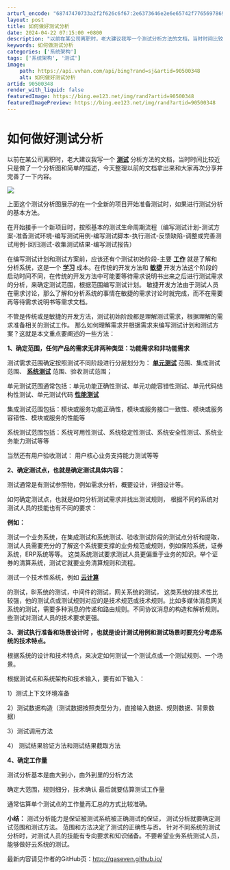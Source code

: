 ```yaml
---
arturl_encode: "68747470733a2f2f626c6f67:2e6373646e2e6e65742f77656978696e5f3334323735373334:2f61727469636c652f64657461696c732f3930353030333438"
layout: post
title: 如何做好测试分析
date: 2024-04-22 07:15:00 +0800
description: "以前在某公司离职时，老大建议我写一个测试分析方法的文档，当时时间比较近只是"
keywords: 如何做测试分析
categories: ['系统架构']
tags: ['系统架构', '测试']
image:
    path: https://api.vvhan.com/api/bing?rand=sj&artid=90500348
    alt: 如何做好测试分析
artid: 90500348
render_with_liquid: false
featuredImage: https://bing.ee123.net/img/rand?artid=90500348
featuredImagePreview: https://bing.ee123.net/img/rand?artid=90500348
---
```


# 如何做好测试分析

以前在某公司离职时，老大建议我写一个
[**测试**](http://www.blogjava.net/qileilove/archive/2013/12/20/407791.html)
分析方法的文档，当时时间比较近只是做了一个分析图和简单的描述，今天整理以前的文档拿出来和大家再次分享并完善了一下内容。

[![](https://i-blog.csdnimg.cn/blog_migrate/e9f5317387b677df6a6613196b476ea5.jpeg)](http://www.51testing.com/batch.download.php?aid=43588)

上面这个测试分析图展示的在一个全新的项目开始准备测试时，如果进行测试分析的基本方法。

在开始接手一个新项目时，按照基本的测试生命周期流程（编写测试计划-测试方案-准备测试环境-编写测试用例-编写测试脚本-执行测试-反馈缺陷-调整或完善测试用例-回归测试-收集测试结果-编写测试报告）

在编写测试计划和测试方案前，应该还有个测试初始阶段-主要
[**工作**](http://www.blogjava.net/qileilove/archive/2013/12/20/407791.html)
就是了解和分析系统，这是一个
[**学习**](http://www.blogjava.net/qileilove/archive/2013/12/20/407791.html)
成本。在传统的开发方法和
[**敏捷**](http://www.blogjava.net/qileilove/archive/2013/12/20/407791.html)
开发方法这个阶段的启动时间不同，在传统的开发方法中可能要等待需求说明书出来之后进行测试需求的分析，来确定测试范围，根据范围编写测试计划。 敏捷开发方法由于测试人员在需求讨论，那么了解和分析系统的事情在敏捷的需求讨论时就完成，而不在需要再等待需求说明书等需求文档。

不管是传统或是敏捷的开发方法，测试初始阶段都是理解测试需求，根据理解的需求准备相关的测试工作。 那么如何理解需求并根据需求来编写测试计划和测试方案？这就是本文重点要阐述的一些方法：

**1、确定范围，任何产品的需求无非两种类型：功能需求和非功能需求**

测试需求范围确定按照测试不同阶段进行分层划分为：
[**单元测试**](http://www.blogjava.net/qileilove/archive/2013/12/20/407791.html)
范围、集成测试范围、
[**系统测试**](http://www.blogjava.net/qileilove/archive/2013/12/20/407791.html)
范围、验收测试范围；

单元测试范围通常包括：单元功能正确性测试、单元功能容错性测试、单元代码结构性测试、单元测试代码
[**性能测试**](http://www.blogjava.net/qileilove/archive/2013/12/20/407791.html)

集成测试范围包括：模块或服务功能正确性，模块或服务接口一致性、模块或服务容错性、模块或服务的性能等

系统测试范围包括：系统可用性测试、系统稳定性测试、系统安全性测试、系统业务能力测试等等

当然还有用户验收测试： 用户核心业务支持能力测试等等

**2、确定测试点，也就是确定测试具体内容：**

测试通常是有测试参照物，例如需求分析，概要设计，详细设计等。

如何确定测试点，也就是如何分析测试需求并找出测试规则， 根据不同的系统对测试人员的技能也有不同的要求：

**例如：**

测试一个业务系统，在集成测试和系统测试、验收测试阶段的测试点分析和提取，测试人员需要充分的了解这个系统要支撑的业务规范或规则，例如保险系统，证券系统，ERP系统等等。 这类系统测试要求测试人员更偏重于业务的知识。举个证券的清算系统，测试它就要业务清算规则和流程。

测试一个技术性系统，例如
[**云计算**](http://www.blogjava.net/qileilove/archive/2013/12/20/407791.html)


的测试，BI系统的测试，中间件的测试，网关系统的测试， 这类系统的技术性比较强，他的测试点或测试规则对应的是技术规范或技术规则。比如多媒体消息网关系统的测试，需要多种消息的传递和路由规则。不同协议消息的构造和解析规则。 些测试对测试人员的技术要求更强。
  

**3、测试执行准备和场景设计时 ，也就是设计测试用例和测试场景时要充分考虑系统的技术特点。**

根据系统的设计和技术特点，来决定如何测试一个测试点或一个测试规则、一个场景。

根据测试点和系统架构和技术输入，要有如下输入：

1）测试上下文环境准备

2）测试数据构造（测试数据按照类型分为，直接输入数据、规则数据、背景数据）

3）测试调用方法

4） 测试结果验证方法和测试结果截取方法

**4、确定工作量**

测试分析基本是由大到小，由外到里的分析方法

确定大范围，规则细分，技术确认 最后就要估算测试工作量

通常估算单个测试点的工作量再汇总的方式比较准确。

**小结：**
测试分析能力是保证被测试系统被正确测试的保证， 测试分析就要确定测试范围和测试方法。 范围和方法决定了测试的正确性与否。 针对不同系统的测试分析时，对测试人员的技能有专向要求和知识储备。不要希望业务系统测试人员，能够做好云系统的测试。

最新内容请见作者的GitHub页：http://qaseven.github.io/